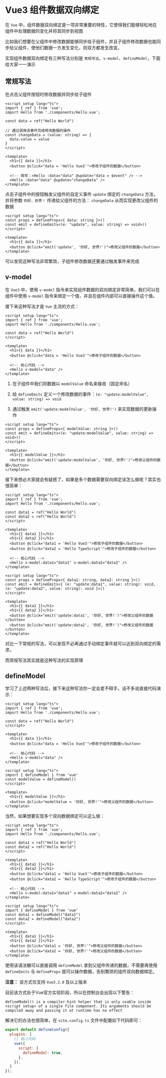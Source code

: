 # Vue3 组件数据双向绑定

在 `Vue` 中，组件数据双向绑定是一项非常重要的特性，它使得我们能够轻松地在组件中处理数据的变化并将其同步到视图

比如我们想要在父组件中修改数据能够同步给子组件，并且子组件修改数据也能同步给父组件，使他们数据一方发生变化，则双方都发生改变。

实现组件数据双向绑定有三种写法分别是 `常规写法`、`v-model`、`defineModel`，下面给大家一一演示

## 常规写法

在点击父组件按钮时修改数据并同步给子组件

```vue
<script setup lang="ts">
import { ref } from 'vue';
import Hello from './components/Hello.vue';

const data = ref("Hello World")

// 通过调用该事件完成修改数据的操作
const changeData = (value: string) => {
  data.value = value
}
</script>

<template>
  <h1>{{ data }}</h1>
  <button @click="data = 'Hello Vue3'">修改子组件的数据</button>

  <!-- 简写：<Hello :data="data" @update="data = $event" /> -->
  <Hello :data="data" @update="changeData" />
</template>
```



点击子组件中的按钮触发父组件的自定义事件 `update` 绑定的 `changeData` 方法，并将参数 `你好，世界！` 传递给父组件的方法： `changeData` 从而实现更改父组件的数据

```vue
<script setup lang="ts">
const props = defineProps<{ data: string }>()
const emit = defineEmits<(e: "update", value: string) => void>()
</script>

<template>
  <h1>{{ data }}</h1>
  <button @click="emit('update', '你好, 世界!')">修改父组件的数据</button>
</template>
```

可以发现这种写法非常繁琐，子组件修改数据还要通过触发事件来完成



## v-model

在 `Vue3` 中，使用 `v-model` 指令来实现组件数据的双向绑定非常简单。我们可以在组件中使用 `v-model` 指令来绑定一个值，并且在组件内部可以直接操作这个值。

接下来这种写法才是 `Vue` 主流的方式：

```vue
<script setup lang="ts">
import { ref } from 'vue';
import Hello from './components/Hello.vue';

const data = ref("Hello World")
</script>

<template>
  <h1>{{ data }}</h1>
  <button @click="data = 'Hello Vue3'">修改子组件的数据</button>
  
  <!-- 核心代码 -->
  <Hello v-model="data" />
</template>
```



1. 在子组件中我们将数据以 `modelValue` 命名来接收（固定命名）

2. 给 `defineEmits` 定义一个修改数据的事件：`(e: "update:modelValue", value: string) => void`

3. 通过触发 `emit('update:modelValue', '你好, 世界!')` 来实现数据的更新操作

```vue
<script setup lang="ts">
const props = defineProps<{ modelValue: string }>()
const emit = defineEmits<(e: "update:modelValue", value: string) => void>()
</script>

<template>
  <h1>{{ modelValue }}</h1>
  <button @click="emit('update:modelValue', '你好, 世界!')">修改父组件的数据</button>
</template>
```



接下来想必大家就会有疑惑了，如果是多个数据需要双向绑定该怎么做呢？其实也很简单：

```vue
<script setup lang="ts">
import { ref } from 'vue';
import Hello from './components/Hello.vue';

const data1 = ref("Hello World")
const data2 = ref("Hello World")
</script>

<template>
  <h1>{{ data1 }}</h1>
  <h1>{{ data2 }}</h1>
  <button @click="data1 = 'Hello Vue3'">修改子组件的数据</button>
  <button @click="data2 = 'Hello TypeScript'">修改子组件的数据</button>

  <!-- 核心代码 -->
  <Hello v-model:data1="data1" v-model:data2="data2" />
</template>
```

```vue
<script setup lang="ts">
const props = defineProps<{ data1: string, data2: string }>()
const emit = defineEmits<{ (e: "update:data1", value: string): void, (e: "update:data2", value: string): void }>()
</script>

<template>
  <h1>{{ data1 }}</h1>
  <h1>{{ data2 }}</h1>
  <button @click="emit('update:data1', '你好, 世界!')">修改父组件的数据</button>
  <button @click="emit('update:data2', '你好, 世界!')">修改父组件的数据</button>
</template>
```

对比一下常规的写法，可以发现不必再通过手动绑定事件就可以达到双向绑定的需求。

而常规写法其实就是这种写法的实现原理



## defineModel

学习了上述两种写法后，接下来这种写法你一定会爱不释手，话不多说直接代码演示：

```vue
<script setup lang="ts">
import { ref } from 'vue';
import Hello from './components/Hello.vue';

const data = ref("Hello World")
</script>

<template>
  <h1>{{ data }}</h1>
  <button @click="data = 'Hello Vue3'">修改子组件的数据</button>

  <!-- 核心代码 -->
  <Hello v-model="data" />
</template>
```

```vue
<script setup lang="ts">
import { defineModel } from 'vue'
const modelValue = defineModel()
</script>

<template>
  <h1>{{ modelValue }}</h1>
  <button @click="modelValue = '你好, 世界!'">修改父组件的数据</button>
</template>
```



当然，如果想要实现多个双向数据绑定可以这么做：

```vue
<script setup lang="ts">
import { ref } from 'vue';
import Hello from './components/Hello.vue';

const data1 = ref("Hello World")
const data2 = ref("Hello World")
</script>

<template>
  <h1>{{ data1 }}</h1>
  <h1>{{ data2 }}</h1>
  <button @click="data1 = 'Hello Vue3'">修改子组件的数据</button>
  <button @click="data2 = 'Hello TypeScript'">修改子组件的数据</button>

  <!-- 核心代码 -->
  <Hello v-model:data1="data1" v-model:data2="data2" />
</template>
```

```vue
<script setup lang="ts">
import { defineModel } from 'vue'
const data1 = defineModel("data1")
const data2 = defineModel("data2")
</script>

<template>
  <h1>{{ data1 }}</h1>
  <h1>{{ data2 }}</h1>
  <button @click="data1 = '你好, 世界!'">修改父组件的数据</button>
  <button @click="data2 = '你好, 世界!'">修改父组件的数据</button>
</template>
```

使用该语法糖可以直接调用 `defineModel` 拿到父组件传递的数据，不需要再使用  `defineEmits` 与 `defineProps` 就可以操作数据，告别繁琐的组件双向数据绑定。

**注意：** 该方式仅支持 `Vue3.2.0` 及以上版本



目前该方式处于Vue官方实验阶段，所以在控制台会出现以下警告：

```
defineModel() is a compiler-hint helper that is only usable inside <script setup> of a single file component. Its arguments should be compiled away and passing it at runtime has no effect
```



解决它的办法也很简单，在 `vite.config.ts` 文件中配置如下代码即可：

```javascript
export default defineConfig({
  plugins: [
    // 核心代码
    vue({
      script: {
        defineModel: true,
      },
    }),
  ]
});
```

